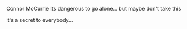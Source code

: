 Connor McCurrie
Its dangerous to go alone... but maybe don't take this

it's a secret to everybody...